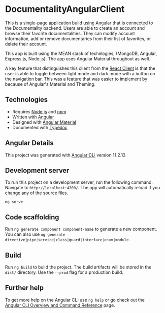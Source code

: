# DocumentalityAngularClient

This is a single-page application build using Angular that is connected to the Documentality backend. Users are able to create an account and browse their favorite documentalities. They can modify account information, add or remove documentaries from their list of favorites, or delete their account.

This app is built using the MEAN stack of technlogies, (MongoDB, Angular, Express.js, Node.js). The app uses Angular Material throughout as well.

A key feature that distinguishes this client from the [React Client](https://github.com/DeLaTorre-23/documentality-Angular-client/) is that the user is able to toggle between light mode and dark mode with a button on the navigation bar. This was a feature that was easier to implement by because of Angular's Material and Theming.

## Technologies

- Requires [Node.js](https://nodejs.org/en/) and [npm](https://www.npmjs.com)
- Written with [Angular](https://angular.io)
- Designed with [Angular Material](https://v7.material.angular.io)
- Documented with [Typedoc](https://typedoc.org)

## Angular Details

This project was generated with [Angular CLI](https://github.com/angular/angular-cli) version 11.2.13.


## Development server

To run this project on a development server, run the following command. Navigate to `http://localhost:4200/`. The app will automatically reload if you change any of the source files.

```
ng serve

```

## Code scaffolding

Run `ng generate component component-name` to generate a new component. You can also use `ng generate directive|pipe|service|class|guard|interface|enum|module`.

## Build

Run `ng build` to build the project. The build artifacts will be stored in the `dist/` directory. Use the `--prod` flag for a production build.

## Further help

To get more help on the Angular CLI use `ng help` or go check out the [Angular CLI Overview and Command Reference](https://angular.io/cli) page.
